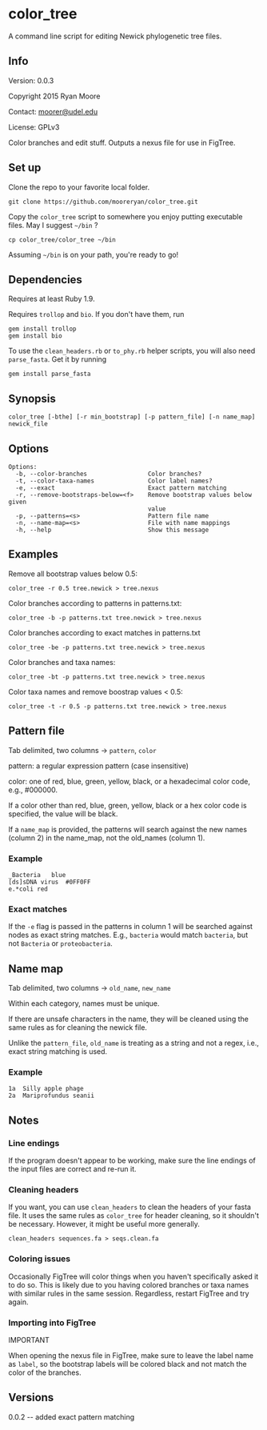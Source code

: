 # color_tree #

A command line script for editing Newick phylogenetic tree files.

## Info ##

Version: 0.0.3

Copyright 2015 Ryan Moore

Contact: moorer@udel.edu

License: GPLv3

Color branches and edit stuff. Outputs a nexus file for use in
FigTree.

## Set up ##

Clone the repo to your favorite local folder.

	git clone https://github.com/mooreryan/color_tree.git

Copy the `color_tree` script to somewhere you enjoy putting
executable files. May I suggest `~/bin` ?

	cp color_tree/color_tree ~/bin

Assuming `~/bin` is on your path, you're ready to go!

## Dependencies ##

Requires at least Ruby 1.9.

Requires `trollop` and `bio`. If you don't have them, run

	gem install trollop
	gem install bio

To use the `clean_headers.rb` or `to_phy.rb` helper scripts, you will
also need `parse_fasta`. Get it by running

    gem install parse_fasta

## Synopsis ##

	color_tree [-bthe] [-r min_bootstrap] [-p pattern_file] [-n name_map] newick_file

## Options ##

    Options:
      -b, --color-branches                 Color branches?
      -t, --color-taxa-names               Color label names?
      -e, --exact                          Exact pattern matching
      -r, --remove-bootstraps-below=<f>    Remove bootstrap values below given
                                           value
      -p, --patterns=<s>                   Pattern file name
      -n, --name-map=<s>                   File with name mappings
      -h, --help                           Show this message

## Examples ##

Remove all bootstrap values below 0.5:

	color_tree -r 0.5 tree.newick > tree.nexus

Color branches according to patterns in patterns.txt:

	color_tree -b -p patterns.txt tree.newick > tree.nexus

Color branches according to exact matches in patterns.txt

	color_tree -be -p patterns.txt tree.newick > tree.nexus

Color branches and taxa names:

	color_tree -bt -p patterns.txt tree.newick > tree.nexus

Color taxa names and remove boostrap values < 0.5:

	color_tree -t -r 0.5 -p patterns.txt tree.newick > tree.nexus

## Pattern file ##

Tab delimited, two columns -> `pattern`, `color`

pattern: a regular expression pattern (case insensitive)

color: one of red, blue, green, yellow, black, or a hexadecimal color
code, e.g., #000000.

If a color other than red, blue, green, yellow, black or a hex color
code is specified, the value will be black.

If a `name_map` is provided, the patterns will search against the new
names (column 2) in the name_map, not the old_names (column 1).

### Example ###

    _Bacteria	blue
    [ds]sDNA virus	#0FF0FF
    e.*coli	red

### Exact matches ###

If the `-e` flag is passed in the patterns in column 1 will be
searched against nodes as exact string matches. E.g., `bacteria` would
match `bacteria`, but not `Bacteria` or `proteobacteria`.

## Name map ##

Tab delimited, two columns -> `old_name`, `new_name`

Within each category, names must be unique.

If there are unsafe characters in the name, they will be cleaned
using the same rules as for cleaning the newick file.

Unlike the `pattern_file`, `old_name` is treating as a string and not
a regex, i.e., exact string matching is used.

### Example ###

    1a	Silly apple phage
    2a	Mariprofundus seanii

## Notes ##

### Line endings ###

If the program doesn't appear to be working, make sure the line
endings of the input files are correct and re-run it.

### Cleaning headers ###

If you want, you can use `clean_headers` to clean the headers of your
fasta file. It uses the same rules as `color_tree` for header
cleaning, so it shouldn't be necessary. However, it might be useful
more generally.

	clean_headers sequences.fa > seqs.clean.fa

### Coloring issues ###

Occasionally FigTree will color things when you haven't specifically
asked it to do so. This is likely due to you having colored branches
or taxa names with similar rules in the same session. Regardless,
restart FigTree and try again.

### Importing into FigTree ###

IMPORTANT

When opening the nexus file in FigTree, make sure to leave the label
name as `label`, so the bootstrap labels will be colored black and not
match the color of the branches.

## Versions ##

0.0.2 -- added exact pattern matching
